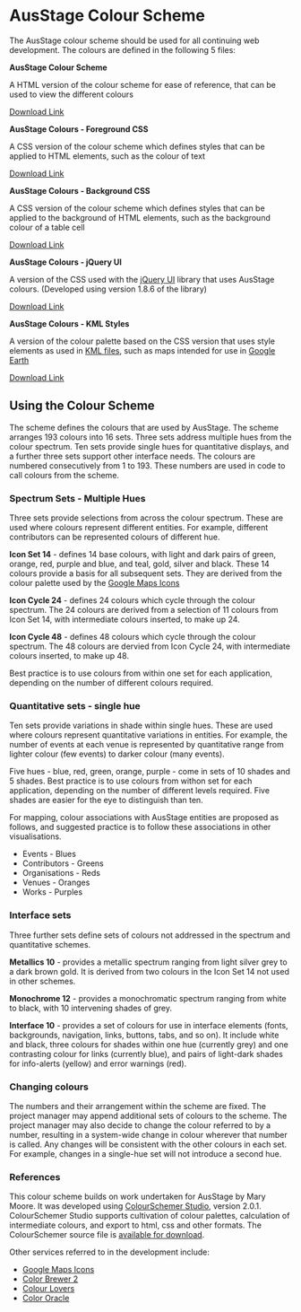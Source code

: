 # AusStage Colour Scheme #

The AusStage colour scheme should be used for all continuing web development. The colours are defined in the following 5 files:

**AusStage Colour Scheme**

A HTML version of the colour scheme for ease of reference, that can be used to view the different colours

[Download Link](http://aus-e-stage.googlecode.com/svn/trunk/common-web-assets/ausstage-colour-scheme.html)

**AusStage Colours - Foreground CSS**

A CSS version of the colour scheme which defines styles that can be applied to HTML elements, such as the colour of text

[Download Link](http://aus-e-stage.googlecode.com/svn/trunk/common-web-assets/ausstage-colours.css)

**AusStage Colours - Background CSS**

A CSS version of the colour scheme which defines styles that can be applied to the background of HTML elements, such as the background colour of a table cell

[Download Link](http://aus-e-stage.googlecode.com/svn/trunk/common-web-assets/ausstage-background-colours.css)

**AusStage Colours - jQuery UI**

A version of the CSS used with the [jQuery UI](http://jqueryui.com/) library that uses AusStage colours. (Developed using version 1.8.6 of the library)

[Download Link](http://aus-e-stage.googlecode.com/svn/trunk/common-web-assets/jquery-ui-1.8.6.custom.css)

**AusStage Colours - KML Styles**

A version of the colour palette based on the CSS version that uses style elements as used in [KML files](http://en.wikipedia.org/wiki/Keyhole_Markup_Language), such as maps intended for use in [Google Earth](http://www.google.com/earth/index.html)

[Download Link](http://aus-e-stage.googlecode.com/svn/trunk/common-web-assets/kml-colours.xml)

## Using the Colour Scheme ##

The scheme defines the colours that are used by AusStage. The scheme arranges 193 colours into 16 sets. Three sets address multiple hues from the colour spectrum. Ten sets provide single hues for quantitative displays, and a further three sets support other interface needs. The colours are numbered consecutively from 1 to 193. These numbers are used in code to call colours from the scheme.

### Spectrum Sets - Multiple Hues ###

Three sets provide selections from across the colour spectrum. These are used where colours represent different entities. For example, different contributors can be represented colours of different hue.

**Icon Set 14** - defines 14 base colours, with light and dark pairs of green, orange, red, purple and blue, and teal, gold, silver and black. These 14 colours provide a basis for all subsequent sets.
They are derived from the colour palette used by the [Google Maps Icons](http://code.google.com/p/google-maps-icons/wiki/ColorPalette)

**Icon Cycle 24** - defines 24 colours which cycle through the colour spectrum. The 24 colours are derived from a selection of 11 colours from Icon Set 14, with intermediate colours inserted, to make up 24.

**Icon Cycle 48** - defines 48 colours which cycle through the colour spectrum. The 48 colours are dervied from Icon Cycle 24, with intermediate colours inserted, to make up 48.

Best practice is to use colours from within one set for each application, depending on the number of different colours required.

### Quantitative sets - single hue ###

Ten sets provide variations in shade within single hues. These are used where colours represent quantitative variations in entities. For example, the number of events at each venue is represented by quantitative range from lighter colour (few events) to darker colour (many events).

Five hues - blue, red, green, orange, purple - come in sets of 10 shades and 5 shades. Best practice is to use colours from withon set for each application, depending on the number of different levels required. Five shades are easier for the eye to distinguish than ten.

For mapping, colour associations with AusStage entities are proposed as follows, and suggested practice is to follow these associations in other visualisations.

  * Events - Blues
  * Contributors - Greens
  * Organisations - Reds
  * Venues - Oranges
  * Works - Purples

### Interface sets ###

Three further sets define sets of colours not addressed in the spectrum and quantitative schemes.

**Metallics 10** - provides a metallic spectrum ranging from light silver grey to a dark brown gold. It is derived from two colours in the Icon Set 14 not used in other schemes.

**Monochrome 12** - provides a monochromatic spectrum ranging from white to black, with 10 intervening shades of grey.

**Interface 10** - provides a set of colours for use in interface elements (fonts, backgrounds, navigation, links, buttons, tabs, and so on). It include white and black, three colours for shades within one hue (currently grey) and one contrasting colour for links (currently blue), and pairs of light-dark shades for info-alerts (yellow) and error warnings (red).

### Changing colours ###

The numbers and their arrangement within the scheme are fixed. The project manager may append additional sets of colours to the scheme. The project manager may also decide to change the colour referred to by a number, resulting in a system-wide change in colour wherever that number is called. Any changes will be consistent with the other colours in each set. For example, changes in a single-hue set will not introduce a second hue.

### References ###

This colour scheme builds on work undertaken for AusStage by Mary Moore. It was developed using [ColourSchemer Studio](http://www.colorschemer.com/), version 2.0.1. ColourSchemer Studio supports cultivation of colour palettes, calculation of intermediate colours, and export to html, css and other formats. The ColourSchemer source file is [available for download](http://aus-e-stage.googlecode.com/svn/trunk/common-web-assets/ausstage-colour-scheme-colourschemer-studio.cs).

Other services referred to in the development include:

  * [Google Maps Icons](http://code.google.com/p/google-maps-icons/wiki/ColorPalette)
  * [Color Brewer 2](http://colorbrewer2.org/)
  * [Colour Lovers](http://www.colourlovers.com/)
  * [Color Oracle](http://colororacle.cartography.ch/)